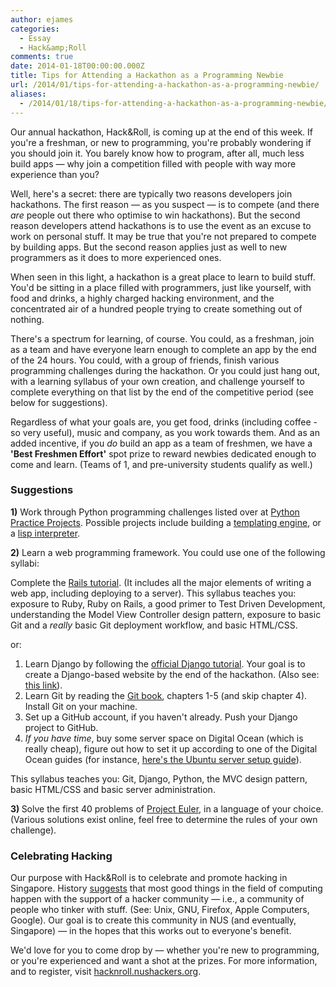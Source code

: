 ```yaml
---
author: ejames
categories:
  - Essay
  - Hack&amp;Roll
comments: true
date: 2014-01-18T00:00:00.000Z
title: Tips for Attending a Hackathon as a Programming Newbie
url: /2014/01/tips-for-attending-a-hackathon-as-a-programming-newbie/
aliases:
  - /2014/01/18/tips-for-attending-a-hackathon-as-a-programming-newbie/
---
```


Our annual hackathon, Hack&amp;Roll, is coming up at the end of this week. If you're a freshman, or new to programming, you're probably wondering if you should join it. You barely know how to program, after all, much less build apps — why join a competition filled with people with way more experience than you?

Well, here's a secret: there are typically two reasons developers join hackathons. The first reason — as you suspect — is to compete (and there <em>are</em> people out there who optimise to win hackathons). But the second reason developers attend hackathons is to use the event as an excuse to work on personal stuff. It may be true that you're not prepared to compete by building apps. But the second reason applies just as well to new programmers as it does to more experienced ones.

When seen in this light, a hackathon is a great place to learn to build stuff. You'd be sitting in a place filled with programmers, just like yourself, with food and drinks, a highly charged hacking environment, and the concentrated air of a hundred people trying to create something out of nothing.

There's a spectrum for learning, of course. You could, as a freshman, join as a team and have everyone learn enough to complete an app by the end of the 24 hours. You could, with a group of friends, finish various programming challenges during the hackathon. Or you could just hang out, with a learning syllabus of your own creation, and challenge yourself to complete everything on that list by the end of the competitive period (see below for suggestions).

Regardless of what your goals are, you get food, drinks (including coffee - so very useful), music and company, as you work towards them. And as an added incentive, if you <em>do</em> build an app as a team of freshmen, we have a <strong>'Best Freshmen Effort'</strong> spot prize to reward newbies dedicated enough to come and learn. (Teams of 1, and pre-university students qualify as well.)
<h3>Suggestions</h3>
<strong>1)</strong> Work through Python programming challenges listed over at <a href="//pythonpracticeprojects.com/">Python Practice Projects</a>. Possible projects include building a <a href="//pythonpracticeprojects.com/templating-engine.html">templating engine</a>, or a <a href="//pythonpracticeprojects.com/lisp.html">lisp interpreter</a>.

<strong>2)</strong> Learn a web programming framework. You could use one of the following syllabi:

Complete the <a href="//ruby.railstutorial.org/">Rails tutorial</a>. (It includes all the major elements of writing a web app, including deploying to a server). This syllabus teaches you: exposure to Ruby, Ruby on Rails, a good primer to Test Driven Development, understanding the Model View Controller design pattern, exposure to basic Git and a <em>really </em>basic Git deployment workflow, and basic HTML/CSS.

or:
<ol>
	<li>Learn Django by following the <a href="https://docs.djangoproject.com/en/1.10/intro/tutorial01/">official Django tutorial</a>. Your goal is to create a Django-based website by the end of the hackathon. (Also see: <a href="//elweb.co/want-to-learn-django-start-here/">this link</a>).</li>
	<li>Learn Git by reading the <a href="//git-scm.com/book">Git book</a>, chapters 1-5 (and skip chapter 4). Install Git on your machine.</li>
	<li>Set up a GitHub account, if you haven't already. Push your Django project to GitHub.</li>
	<li><em>If you have time</em>, buy some server space on Digital Ocean (which is really cheap), figure out how to set it up according to one of the Digital Ocean guides (for instance, <a href="https://www.digitalocean.com/community/tutorials/initial-server-setup-with-ubuntu-14-04">here's the Ubuntu server setup guide</a>).</li>
</ol>
This syllabus teaches you: Git, Django, Python, the MVC design pattern, basic HTML/CSS and basic server administration.

<strong>3) </strong>Solve the first 40 problems of <a href="//projecteuler.net/">Project Euler</a>, in a language of your choice. (Various solutions exist online, feel free to determine the rules of your own challenge).
<h3>Celebrating Hacking</h3>
Our purpose with Hack&amp;Roll is to celebrate and promote hacking in Singapore. History <a href="/why/">suggests</a> that most good things in the field of computing happen with the support of a hacker community — i.e., a community of people who tinker with stuff. (See: Unix, GNU, Firefox, Apple Computers, Google). Our goal is to create this community in NUS (and eventually, Singapore) — in the hopes that this works out to everyone's benefit.

We'd love for you to come drop by — whether you're new to programming, or you're experienced and want a shot at the prizes. For more information, and to register, visit <a href="//hacknroll.nushackers.org/">hacknroll.nushackers.org</a>.
